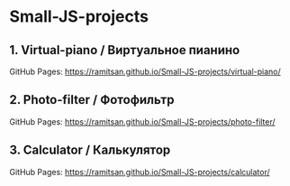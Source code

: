 # Small-JS-projects

## 1. Virtual-piano / Виртуальное пианино

GitHub Pages: https://ramitsan.github.io/Small-JS-projects/virtual-piano/


## 2. Photo-filter / Фотофильтр

GitHub Pages: https://ramitsan.github.io/Small-JS-projects/photo-filter/

## 3. Calculator / Калькулятор

GitHub Pages: https://ramitsan.github.io/Small-JS-projects/calculator/

